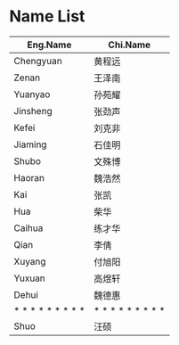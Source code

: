 # Name List

|   Eng.Name    | Chi.Name | 
|---|---|
| Chengyuan | 黄程远 |
| Zenan |  王泽南 |
| Yuanyao | 孙苑耀 |
| Jinsheng | 张劲声 |
| Kefei | 刘克非 |
| Jiaming | 石佳明 |
| Shubo | 文殊博 |
| Haoran | 魏浩然 |
| Kai | 张凯 |
| Hua | 柴华 |
| Caihua | 练才华 |
| Qian | 李倩 |
| Xuyang | 付旭阳 |
| Yuxuan | 高煜轩 |
| Dehui | 魏德惠 | 
| * * * * * * * * *  | * * * * * * * * *  |
| Shuo | 汪硕 |
